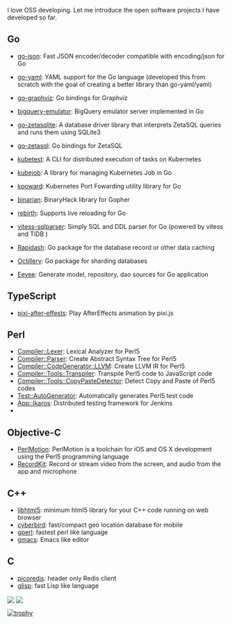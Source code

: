I love OSS developing. Let me introduce the open software projects I have developed so far.

## Go

- [go-json](https://github.com/goccy/go-json): Fast JSON encoder/decoder compatible with encoding/json for Go
- [go-yaml](https://github.com/goccy/go-yaml): YAML support for the Go language (developed this from scratch with the goal of creating a better library than go-yaml/yaml)
- [go-graphviz](https://github.com/goccy/go-graphviz): Go bindings for Graphviz
- [bigquery-emulator](https://github.com/goccy/bigquery-emulator): BigQuery emulator server implemented in Go
- [go-zetasqlite](https://github.com/goccy/go-zetasqlite): A database driver library that interprets ZetaSQL queries and runs them using SQLite3
- [go-zetasql](https://github.com/goccy/go-zetasql): Go bindings for ZetaSQL
- [kubetest](https://github.com/goccy/kubetest): A CLI for distributed execution of tasks on Kubernetes
- [kubejob](https://github.com/goccy/kubejob): A library for managing Kubernetes Job in Go
- [kpoward](https://github.com/goccy/kpoward): Kubernetes Port Fowarding utility library for Go
- [binarian](https://github.com/goccy/binarian): BinaryHack library for Gopher
- [rebirth](https://github.com/goccy/rebirth): Supports live reloading for Go

- [vitess-sqlparser](https://github.com/blastrain/vitess-sqlparser): Simply SQL and DDL parser for Go (powered by vitess and TiDB )
- [Rapidash](https://github.com/blastrain/rapidash): Go package for the database record or other data caching
- [Octillery](https://github.com/blastrain/octillery): Go package for sharding databases
- [Eevee](https://github.com/blastrain/eevee): Generate model, repository, dao sources for Go application

## TypeScript

- [pixi-after-effests](https://github.com/blastrain/pixi-after-effects): Play AfterEffects animation by pixi.js

## Perl

- [Compiler::Lexer](https://github.com/goccy/p5-Compiler-Lexer): Lexical Analyzer for Perl5
- [Compiler::Parser](https://github.com/goccy/p5-Compiler-Parser): Create Abstract Syntax Tree for Perl5
- [Compiler::CodeGenerator::LLVM](https://github.com/goccy/p5-Compiler-CodeGenerator-LLVM): Create LLVM IR for Perl5
- [Compiler::Tools::Transpiler](https://github.com/goccy/p5-Compiler-Tools-Transpiler): Transpile Perl5 code to JavaScript code
- [Compiler::Tools::CopyPasteDetector](https://github.com/goccy/p5-Compiler-Tools-CopyPasteDetector): Detect Copy and Paste of Perl5 codes
- [Test::AutoGenerator](https://github.com/goccy/p5-Test-AutoGenerator): Automatically generates Perl5 test code
- [App::Ikaros](https://github.com/goccy/p5-App-Ikaros): Distributed testing framework for Jenkins
- 

## Objective-C

- [PerlMotion](https://github.com/goccy/perl-motion): PerlMotion is a toolchain for iOS and OS X development using the Perl5 programming language
- [RecordKit](https://github.com/goccy/RecordKit): Record or stream video from the screen, and audio from the app and microphone

## C++

- [libhtml5](https://github.com/blastrain/libhtml5): minimum html5 library for your C++ code running on web browser
- [cyberbird](https://github.com/goccy/cyberbird): fast/compact geo location database for mobile
- [gperl](https://github.com/goccy/gperl): fastest perl like language
- [gmacs](https://github.com/goccy/gmacs): Emacs like editor

## C

- [picoredis](https://github.com/goccy/picoredis): header only Redis client
- [glisp](https://github.com/goccy/glisp): fast Lisp like language

<span>
  <img align="center" src="https://github-readme-stats.vercel.app/api?username=goccy&count_private=true&show_icons=true&&theme=onedark" />
</span>
<span>
  <img align="center" src="https://github-readme-stats.vercel.app/api/top-langs/?username=goccy&theme=onedark&layout=compact" />
</span>

[![trophy](https://github-profile-trophy.vercel.app/?username=goccy&theme=onedark&rank=SECRET,SSS,SS,S,AAA,AA,A)](https://github.com/ryo-ma/github-profile-trophy)
